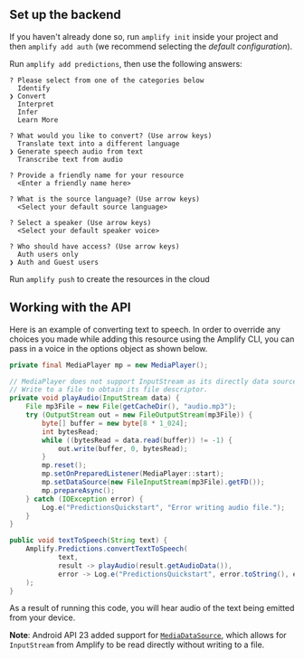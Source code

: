 ## Set up the backend

If you haven't already done so, run `amplify init` inside your project and then `amplify add auth` (we recommend selecting the *default configuration*).

Run `amplify add predictions`, then use the following answers:

```console
? Please select from one of the categories below
  Identify
❯ Convert
  Interpret
  Infer
  Learn More

? What would you like to convert? (Use arrow keys)
  Translate text into a different language
❯ Generate speech audio from text
  Transcribe text from audio

? Provide a friendly name for your resource
  <Enter a friendly name here>

? What is the source language? (Use arrow keys)
  <Select your default source language>

? Select a speaker (Use arrow keys)
  <Select your default speaker voice>

? Who should have access? (Use arrow keys)
  Auth users only
❯ Auth and Guest users
```

Run `amplify push` to create the resources in the cloud

## Working with the API

Here is an example of converting text to speech. In order to override any choices you made while adding this resource using the Amplify CLI, you can pass in a voice in the options object as shown below.

```java
private final MediaPlayer mp = new MediaPlayer();

// MediaPlayer does not support InputStream as its directly data source.
// Write to a file to obtain its file descriptor.
private void playAudio(InputStream data) {
    File mp3File = new File(getCacheDir(), "audio.mp3");
    try (OutputStream out = new FileOutputStream(mp3File)) {
        byte[] buffer = new byte[8 * 1_024];
        int bytesRead;
        while ((bytesRead = data.read(buffer)) != -1) {
            out.write(buffer, 0, bytesRead);
        }
        mp.reset();
        mp.setOnPreparedListener(MediaPlayer::start);
        mp.setDataSource(new FileInputStream(mp3File).getFD());
        mp.prepareAsync();
    } catch (IOException error) {
        Log.e("PredictionsQuickstart", "Error writing audio file.");
    }
}

public void textToSpeech(String text) {
    Amplify.Predictions.convertTextToSpeech(
            text,
            result -> playAudio(result.getAudioData()),
            error -> Log.e("PredictionsQuickstart", error.toString(), error)
    );
}
```
As a result of running this code, you will hear audio of the text being emitted from your device.

**Note**: Android API 23 added support for [`MediaDataSource`](https://developer.android.com/reference/android/media/MediaDataSource), which allows for `InputStream` from Amplify to be read directly without writing to a file.
